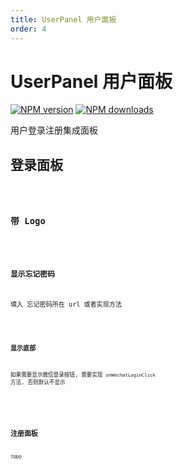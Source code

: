 ```yaml
---
title: UserPanel 用户面板
order: 4
---
```


# UserPanel 用户面板

[![NPM version][version-image]][version-url] [![NPM downloads][download-image]][download-url]

用户登录注册集成面板

[version-image]: http://img.shields.io/npm/v/@arvinxu/user-panel.svg?color=deepgreen&label=latest
[version-url]: http://npmjs.org/package/@arvinxu/user-panel
[download-image]: https://img.shields.io/npm/dm/@arvinxu/user-panel.svg
[download-url]: https://github.com/arvinxx/components/tree/master/packages/user-panel

## 登录面板

<code src='../demos/Login.tsx' />

### 带 Logo

<code src='../demos/LoginWithLogo.tsx' />

### 显示忘记密码

填入 忘记密码所在 url 或者实现方法

<code src='../demos/LoginWithForgotUrl.tsx' />

### 显示底部

如果需要显示微信登录按钮, 需要实现 `onWechatLoginClick` 方法. 否则默认不显示

<code src='../demos/LoginWithFooter.tsx' />

<API src='./UserLogin.tsx'></API>

## 注册面板

TODO
